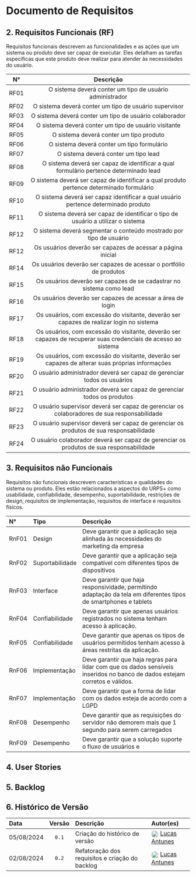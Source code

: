 # Documento de Requisitos

## 2. Requisitos Funcionais (RF)
Requisitos funcionais descrevem as funcionalidades e as ações que um sistema ou produto deve ser capaz de executar. Eles detalham as tarefas específicas que este produto deve realizar para atender às necessidades do usuário.

|  N°  |                                                   Descrição                                                    |
| :--: | :------------------------------------------------------------------------------------------------------------: |
| RF01 |                            O sistema deverá conter um tipo de usuário administrador                            |
| RF02 |                             O sistema deverá conter um tipo de usuário supervisor                              |
| RF03 |                             O sistema deverá conter um tipo de usuário colaborador                             |
| RF04 |                              O sistema deverá conter um tipo de usuário visitante                              |
| RF05 |                                    O sistema deverá conter um tipo produto                                     |
| RF06 |                                   O sistema deverá conter um tipo formulário                                   |
| RF07 |                                      O sistema deverá conter um tipo lead                                      |
| RF08 |             O sistema deverá ser capaz de identificar a qual formulário pertence determinado lead              |
| RF09 |            O sistema deverá ser capaz de identificar a qual produto pertence determinado formulário            |
| RF10 |               O sistema deverá ser capaz identificar a qual usuário pertence determinado produto               |
| RF11 |                O sistema deverá ser capaz de identificar o tipo de usuário a utilizar o sistema                |
| RF12 |                       O sistema deverá segmentar o conteúdo mostrado por tipo de usuário                       |
| RF12 |                          Os usuários deverão ser capazes de acessar a página inicial                           |
| RF14 |                       Os usuários deverão ser capazes de acessar o portfólio de produtos                       |
| RF15 |                      Os usuários deverão ser capazes de se cadastrar no sistema como lead                      |
| RF16 |                           Os usuários deverão ser capazes de acessar a área de login                           |
| RF17 |            Os usuários, com excessão do visitante, deverão ser capazes de realizar login no sistema            |
| RF18 | Os usuários, com excessão do visitante, deverão ser capazes de recuperar suas credenciais de acesso ao sistema |
| RF19 |        Os usuários, com excessão do visitante, deverão ser capazes de alterar suas próprias informações        |
| RF20 |                    O usuário administrador deverá ser capaz de gerenciar todos os usuários                     |
| RF21 |                    O usuário administrador deverá ser capaz de gerenciar todos os produtos                     |
| RF22 |          O usuário supervisor deverá ser capaz de gerenciar os colaboradores de sua responsabilidade           |
| RF23 |             O usuário supervisor deverá ser capaz de gerenciar os produtos de sua responsabilidade             |
| RF24 |            O usuário colaborador deverá ser capaz de gerenciar os produtos de sua responsabilidade             |

## 3. Requisitos não Funcionais
Requisitos não funcionais descrevem características e qualidades do sistema ou produto. Eles estão relacionados a aspectos do URPS+ como usabilidade, confiabilidade, desempenho, suportabilidade, restrições de design, requisitos de implementação, requisitos de interface e requisitos físicos.

| N°    | Tipo            | Descrição                                                                                                                   |
| :---- | :-------------- | :-------------------------------------------------------------------------------------------------------------------------- |
| RnF01 | Design          | Deve garantir que a aplicação seja alinhada às necessidades do marketing da empresa                                         |
| RnF02 | Suportabilidade | Deve garantir que a aplicação seja compatível com diferentes tipos de dispositivos                                          |
| RnF03 | Interface       | Deve garantir que haja responsividade, permitindo adaptação da tela em diferentes tipos de smartphones e tablets            |
| RnF04 | Confiabilidade  | Deve garantir que apenas usuários registrados no sistema tenham acesso à aplicação.                                         |
| RnF05 | Confiabilidade  | Deve garantir que apenas os tipos de usuários permitidos tenham acesso à áreas restritas da aplicação.                      |
| RnF06 | Implementação   | Deve garantir que haja regras para lidar com que os dados sensíveis inseridos no banco de dados estejam corretos e válidos. |
| RnF07 | Implementação   | Deve garantir que a forma de lidar com os dados esteja de acordo com a LGPD                                                 |
| RnF08 | Desempenho      | Deve garantir que as requisições do servidor não demorem mais que 1 segundo para serem carregados                           |
| RnF09 | Desempenho      | Deve garantir que a solução suporte o fluxo de usuários e                           |

## 4. User Stories

## 5. Backlog

## 6. Histórico de Versão 
| Data       | Versão | Descrição                                       | Autor(es)                                                                                                                                                                       |
| :--------- | :----: | :---------------------------------------------- | :------------------------------------------------------------------------------------------------------------------------------------------------------------------------------ |
| 05/08/2024 | `0.1`  | Criação do histórico de versão                  | <img src="https://github.com/LucasGSAntunes.png" width="20" height="20" style="border-radius: 50%; vertical-align: middle;"> [Lucas Antunes](https://github.com/LucasGSAntunes) |
| 02/08/2024 | `0.2`  | Refatoração dos requisitos e criação do backlog | <img src="https://github.com/LucasGSAntunes.png" width="20" height="20" style="border-radius: 50%; vertical-align: middle;"> [Lucas Antunes](https://github.com/LucasGSAntunes) |
